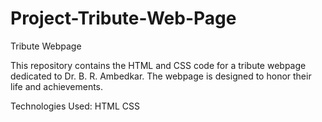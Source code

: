 # Project-Tribute-Web-Page
Tribute Webpage

This repository contains the HTML and CSS code for a tribute webpage dedicated to Dr. B. R. Ambedkar. The webpage is designed to honor their life and achievements.

Technologies Used:
HTML
CSS

